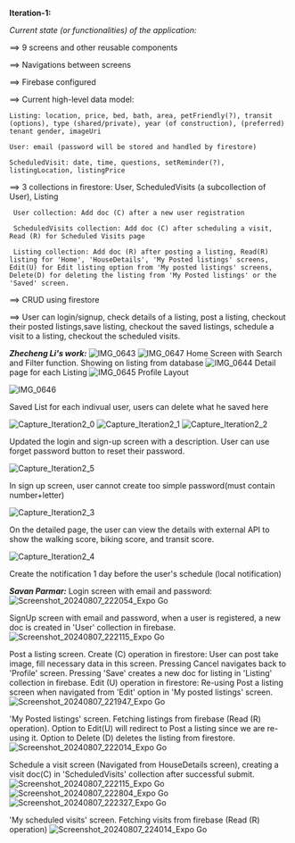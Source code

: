 **Iteration-1:**

_Current state (or functionalities) of the application:_

==> 9 screens and other reusable components


==> Navigations between screens


==> Firebase configured


==> Current high-level data model:

    Listing: location, price, bed, bath, area, petFriendly(?), transit (options), type (shared/private), year (of construction), (preferred) tenant gender, imageUri

    User: email (password will be stored and handled by firestore)

    ScheduledVisit: date, time, questions, setReminder(?), listingLocation, listingPrice

    
==> 3 collections in firestore: User, ScheduledVisits (a subcollection of User), Listing

     User collection: Add doc (C) after a new user registration

     ScheduledVisits collection: Add doc (C) after scheduling a visit, Read (R) for Scheduled Visits page

     Listing collection: Add doc (R) after posting a listing, Read(R) listing for 'Home', 'HouseDetails', 'My Posted listings' screens, Edit(U) for Edit listing option from 'My posted listings' screens, Delete(D) for deleting the listing from 'My Posted listings' or the 'Saved' screen.

     

==> CRUD using firestore


==> User can login/signup, check details of a listing,  post a listing, checkout their posted listings,save listing, checkout the saved listings, schedule a visit to a listing, checkout the scheduled visits.








**_Zhecheng Li's work:_**
![IMG_0643](https://github.com/user-attachments/assets/2b885339-fc7a-4e63-8c0a-8d9201c2ff73)
![IMG_0647](https://github.com/user-attachments/assets/bc8a12ae-7f7c-4ba2-b8d7-cf5788941af6)
Home Screen with Search and Filter function. Showing on listing from database
![IMG_0644](https://github.com/user-attachments/assets/8d5ab284-54ba-43c2-95fa-4fb9a83b766e)
Detail page for each Listing 
![IMG_0645](https://github.com/user-attachments/assets/a9b3d3dd-6856-4537-8744-bb2c779f60a5)
Profile Layout 

![IMG_0646](https://github.com/user-attachments/assets/04ba1bc1-4d60-47fc-b3dc-8d5e25a1bd6b)

Saved List for each indivual user, users can delete what he saved here

![Capture_Iteration2_0](https://github.com/user-attachments/assets/202abccc-ec03-4d2c-9c47-c6a119f4b41c)
![Capture_Iteration2_1](https://github.com/user-attachments/assets/e7c5f9e4-0ce2-45be-bde9-2197b5ef8855)
![Capture_Iteration2_2](https://github.com/user-attachments/assets/9019d5ca-2f20-45c7-aa75-902895857af3)

Updated the login and sign-up screen with a description. User can use forget password button to reset their password. 

![Capture_Iteration2_5](https://github.com/user-attachments/assets/da5d9693-2912-434b-848c-5dd0707258c6)

In sign up screen, user cannot create too simple password(must contain number+letter)

![Capture_Iteration2_3](https://github.com/user-attachments/assets/b066c846-af8f-42ec-9a0c-6d90ec3b95f3)

On the detailed page, the user can view the details with external API to show the walking score, biking score, and transit score. 

![Capture_Iteration2_4](https://github.com/user-attachments/assets/c5e9710f-2859-42c1-943d-bb0a9a25713d)

Create the notification 1 day before the user's schedule (local notification)

**_Savan Parmar:_**
Login screen with email and password:
![Screenshot_20240807_222054_Expo Go](https://github.com/user-attachments/assets/33f4feec-a775-4718-a568-a72d226d8abe)

SignUp screen with email and password, when a user is registered, a new doc is created in 'User' collection in firebase.
![Screenshot_20240807_222115_Expo Go](https://github.com/user-attachments/assets/52110aa8-d018-407f-ac2a-ec2cedb7f318)

Post a listing screen. 
Create (C) operation in firestore: User can post take image, fill necessary data in this screen. Pressing Cancel navigates back to 'Profile' screen. Pressing 'Save' creates a new doc for listing in 'Listing' collection in firebase.
Edit (U) operation in firestore: Re-using Post a listing screen when navigated from 'Edit' option in 'My posted listings' screen.
![Screenshot_20240807_221947_Expo Go](https://github.com/user-attachments/assets/40d70537-6150-4113-8a86-a8a24c11ed2d)

'My Posted listings' screen. Fetching listings from firebase (Read (R) operation). Option to Edit(U) will redirect to Post a listing since we are re-using it. Option to Delete (D) deletes the listing from firestore.
![Screenshot_20240807_222014_Expo Go](https://github.com/user-attachments/assets/e24db69c-2053-4dad-a0d4-b03f76c202a8)

 
Schedule a visit screen (Navigated from HouseDetails screen), creating a visit doc(C) in 'ScheduledVisits' collection after successful submit.
![Screenshot_20240807_222115_Expo Go](https://github.com/user-attachments/assets/11ac2127-7895-4819-ac4e-2c182f6d70e8)
![Screenshot_20240807_222804_Expo Go](https://github.com/user-attachments/assets/a592d57d-c3cf-472b-a65e-fc5b0695d3b0)
![Screenshot_20240807_222327_Expo Go](https://github.com/user-attachments/assets/4e6df0a6-7283-4f44-a854-9846d8729c16)

'My scheduled visits' screen. Fetching visits from firebase (Read (R) operation)
![Screenshot_20240807_224014_Expo Go](https://github.com/user-attachments/assets/cee37a3e-6d81-4dde-8dc0-83238a3436b6)




